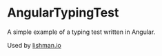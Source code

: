 # AngularTypingTest

A simple example of a typing test written in Angular.

Used by [lishman.io](http://lishman.io)
